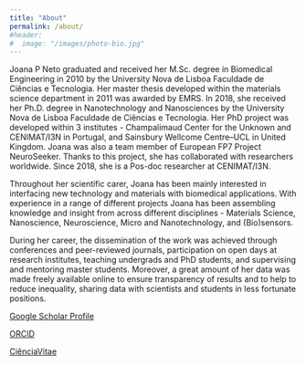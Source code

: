 ```yaml
---
title: "About"
permalink: /about/
#header:
#  image: "/images/photo-bio.jpg"
---
```


Joana P Neto graduated and received her M.Sc. degree in Biomedical Engineering in 2010 by the University Nova de Lisboa Faculdade de Ciências e Tecnologia. 
Her master thesis developed within the materials science department in 2011 was awarded by EMRS. In 2018, she received her Ph.D. degree in Nanotechnology and Nanosciences by the University Nova de Lisboa Faculdade de Ciências e Tecnologia. 
Her PhD project was developed within 3 institutes - Champalimaud Center for the Unknown and CENIMAT/I3N in Portugal, and Sainsbury Wellcome Centre–UCL in United Kingdom. 
Joana was also a team member of European FP7 Project NeuroSeeker. Thanks to this project, she has collaborated with researchers worldwide. 
Since 2018, she is a Pos-doc researcher at CENIMAT/I3N.

Throughout her scientific carer, Joana has been mainly interested in interfacing new technology and materials with biomedical applications.
With experience in a range of different projects Joana has been assembling knowledge and insight from across different disciplines - Materials Science, Nanoscience, Neuroscience, Micro and Nanotechnology, and (Bio)sensors. 

During her career, the dissemination of the work was achieved through conferences and peer-reviewed journals, participation on open days at research institutes, teaching undergrads and PhD students, and supervising and mentoring master students. 
Moreover, a great amount of her data was made freely available online to ensure transparency of results and to help to reduce inequality, sharing data with scientists and students in less fortunate positions. 


[Google Scholar Profile](https://scholar.google.com/citations?user=csGzJ6EAAAAJ&hl=pt-PT)

[ORCID](https://orcid.org/0000-0001-7237-8916)

[CiênciaVitae](https://www.cienciavitae.pt//en/C81F-F6ED-E6EB)

